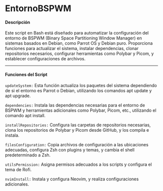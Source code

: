 # EntornoBSPWM

#### Descripción

Este script en Bash está diseñado para automatizar la configuración del entorno de BSPWM (Binary Space Partitioning Window Manager) en sistemas basados en Debian, como Parrot OS y Debian puro. Proporciona funciones para actualizar el sistema, instalar dependencias, clonar repositorios necesarios, configurar herramientas como Polybar y Picom, y establecer configuraciones de archivos.

***

#### Funciones del Script

`updateSystem:` Esta función actualiza los paquetes del sistema dependiendo de si el entorno es Parrot o Debian, utilizando los comandos apt update y apt upgrade.

`dependencies:` Instala las dependencias necesarias para el entorno de BSPWM y herramientas adicionales como Polybar, Picom, etc., utilizando el comando apt install.

`installRepositories:` Configura las carpetas de repositorios necesarias, clona los repositorios de Polybar y Picom desde GitHub, y los compila e instala.

`filesConfiguration:` Copia archivos de configuración a las ubicaciones adecuadas, configura Zsh con plugins y temas, y cambia el shell predeterminado a Zsh.

`utilsPermission:` Asigna permisos adecuados a los scripts y configura el tema de Rofi.

`nvimInstall:` Instala y configura Neovim, y realiza configuraciones adicionales.
